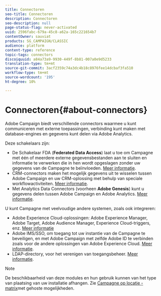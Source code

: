 ```yaml
---
title: Connectoren
seo-title: Connectoren
description: Connectoren
seo-description: null
page-status-flag: never-activated
uuid: 2596fabc-679a-45c8-a62a-165c221654b7
contentOwner: sauviat
products: SG_CAMPAIGN/CLASSIC
audience: platform
content-type: reference
topic-tags: connectors
discoiquuid: a84a73a9-9930-449f-8b81-007a0e9d5233
translation-type: tm+mt
source-git-commit: 3acf2359c74a3dc4b18c8976fee14dcbaf3fa510
workflow-type: tm+mt
source-wordcount: '195'
ht-degree: 10%

---
```



# Connectoren{#about-connectors}

Adobe Campaign biedt verschillende connectors waarmee u kunt communiceren met externe toepassingen, verbinding kunt maken met database-engines en gegevens kunt delen via Adobe Analytics.

Deze schakelaars zijn:

* De Schakelaar FDA (**Federated Data Access**) laat u toe om Campagne met één of meerdere externe gegevensbestanden aan te sluiten en informatie te verwerken die in hen wordt opgeslagen zonder uw gegevens van de Campagne te beïnvloeden. [Meer informatie](../../platform/using/about-fda.md).
* CRM-connectors maken het mogelijk gegevens uit te wisselen tussen Adobe Campaign en uw CRM-oplossing met behulp van speciale workflowactiviteiten. [Meer informatie](../../platform/using/crm-connectors.md).
* Met Analytics Data Connectors (voorheen **Adobe Genesis**) kunt u gegevens delen tussen Adobe Campaign en Adobe Analytics. [Meer informatie](../../platform/using/adobe-analytics-data-connector.md).

U kunt Campagne met veelvoudige andere systemen, zoals ook integreren:

* Adobe Experience Cloud-oplossingen: Adobe Experience Manager, Adobe Target, Adobe Audience Manager, Experience Cloud-triggers, enz. [Meer informatie](../../integrations/using/about-campaign-integrations.md)
* Adobe IMS/SSO, om toegang tot uw instantie van de Campagne te beveiligen, en met Adobe Campaign met zelfde Adobe ID te verbinden zoals voor de andere oplossingen van Adobe Experience Cloud. [Meer informatie](../../integrations/using/about-adobe-id.md).
* LDAP-directory, voor het verenigen van toegangsbeheer. [Meer informatie](../../installation/using/connecting-through-ldap.md).

>[!NOTE]
>
>De beschikbaarheid van deze modules en hun gebruik kunnen van het type van plaatsing van uw installatie afhangen. Zie [Campagne op locatie - matrix](../../installation/using/capability-matrix.md)met gehoste mogelijkheden.

